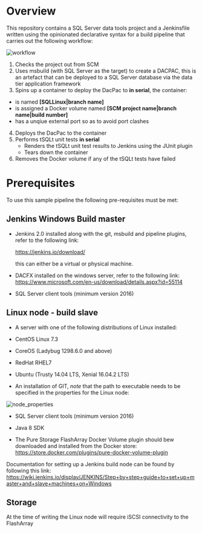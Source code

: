 # Overview

This repository contains a SQL Server data tools project and a Jenkinsfile written using the opinionated declarative syntax for a build pipeline that carries out the following workflow:

![workflow](https://user-images.githubusercontent.com/15145995/38548952-f5750942-3caa-11e8-8291-20f593eb1c34.PNG)

1. Checks the project out from SCM
2. Uses msbuild (with SQL Server as the target) to create a DACPAC, this is an artefact that can be deployed to a SQL Server database via the data tier application framework
3. Spins up a container to deploy the DacPac to **in serial**, the container:
  - is named **[SQLLinux|branch name]**
  - is assigned a Docker volume named **[SCM project name|branch name|build number]**
  - has a unqiue external port so as to avoid port clashes
4. Deploys the DacPac to the container
5. Performs tSQLt unit tests **in serial**
   - Renders the tSQLt unit test results to Jenkins using the JUnit plugin
   - Tears down the container
6. Removes the Docker volume if any of the tSQLt tests have failed

# Prerequisites

To use this sample pipeline the following pre-requisites must be met:

## Jenkins Windows Build master

- Jenkins 2.0 installed along with the git, msbuild and pipeline plugins, refer to the following link:
  
  https://jenkins.io/download/
  
  this can either be a virtual or physical machine.   

- DACFX installed on the windows server, refer to the following link:
  https://www.microsoft.com/en-us/download/details.aspx?id=55114
  
- SQL Server client tools (minimum version 2016)

## Linux node - build slave

- A server with one of the following distributions of Linux installed:
 - CentOS Linux 7.3
 - CoreOS (Ladybug 1298.6.0 and above)
 - RedHat RHEL7
 - Ubuntu (Trusty 14.04 LTS, Xenial 16.04.2 LTS)

- An installation of GIT, *note* that the path to executable needs to be specified in the properties for the Linux node:

![node_properties](https://user-images.githubusercontent.com/15145995/38550704-254e645c-3caf-11e8-8fa4-97835a88b470.PNG)

- SQL Server client tools (minimum version 2016)
  
- Java 8 SDK   

- The Pure Storage FlashArray Docker Volume plugin should bew downloaded and installed from the Docker store:
  https://store.docker.com/plugins/pure-docker-volume-plugin 

Documentation for setting up a Jenkins build node can be found by following this link:
https://wiki.jenkins.io/display/JENKINS/Step+by+step+guide+to+set+up+master+and+slave+machines+on+Windows

## Storage

At the time of writing the Linux node will require iSCSI connectivity to the FlashArray

